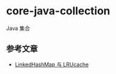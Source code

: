 # core-java-collection
Java 集合

## 参考文章

- [LinkedHashMap 与 LRUcache](https://wiki.jikexueyuan.com/project/java-collection/linkedhashmap-lrucache.html)

